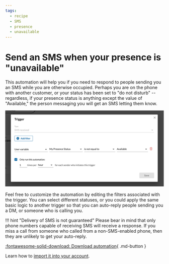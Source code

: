 ```yaml
---
tags:
  - recipe
  - SMS
  - presence
  - unavailable
---
```


# Send an SMS when your presence is "unavailable"

This automation will help you if you need to respond to people sending you an SMS while you are otherwise occupied. Perhaps you are on the phone with another customer, or your status has been set to "do not disturb" -- regardless, if your presence status is anything except the value of "Available," the person messaging you will get an SMS letting them know. 

![Presence filter](../img/presence-filter.png)

Feel free to customize the automation by editing the filters associated with the trigger. You can select different statuses, or you could apply the same basic logic to another trigger so that you can auto-reply people sending you a DM, or someone who is calling you. 

!!! hint "Delivery of SMS is not guaranteed"
    Please bear in mind that only phone numbers capable of receiving SMS will receive a response. If you miss a call from someone who called from a non-SMS-enabled phone, then they are unlikely to get your auto-reply. 

[:fontawesome-solid-download: Download automation](unavailable.json){ .md-button }

Learn how to [import it into your account](../user-guide.md#importing-automations). 


